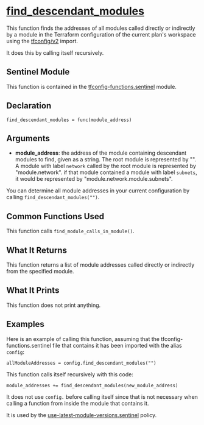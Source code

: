 # [find_descendant_modules](../tfconfig-functions.sentinel#L208)
This function finds the addresses of all modules called directly or indirectly by a module in the Terraform configuration of the current plan's workspace using the [tfconfig/v2](https://www.terraform.io/docs/cloud/sentinel/import/tfconfig-v2.html) import.

It does this by calling itself recursively.

## Sentinel Module
This function is contained in the [tfconfig-functions.sentinel](../../tfconfig-functions.sentinel) module.

## Declaration
`find_descendant_modules = func(module_address)`

## Arguments
* **module_address**: the address of the module containing descendant modules to find, given as a string. The root module is represented by "". A module with label `network` called by the root module is represented by "module.network". if that module contained a module with label `subnets`, it would be represented by "module.network.module.subnets".

You can determine all module addresses in your current configuration by calling `find_descendant_modules("")`.

## Common Functions Used
This function calls `find_module_calls_in_module()`.

## What It Returns
This function returns a list of module addresses called directly or indirectly from the specified module.

## What It Prints
This function does not print anything.

## Examples
Here is an example of calling this function, assuming that the tfconfig-functions.sentinel file that contains it has been imported with the alias `config`:
```
allModuleAddresses = config.find_descendant_modules("")
```

This function calls itself recursively with this code:
```
module_addresses += find_descendant_modules(new_module_address)
```
It does not use `config.` before calling itself since that is not necessary when calling a function from inside the module that contains it.

It is used by the [use-latest-module-versions.sentinel](../../../cloud-agnostic/http-examples/use-latest-module-versions.sentinel) policy.
